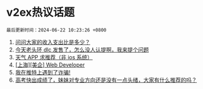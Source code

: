 # v2ex热议话题

`最后更新时间：2024-06-22 10:23:26 +0800`

1. [问问大家的收入支出比是多少？](https://www.v2ex.com/t/1051421)
1. [今天老头环 dlc 发售了，怎么没人认提啊，我来提个问题](https://www.v2ex.com/t/1051409)
1. [天气 APP 求推荐（非 ios 系统）](https://www.v2ex.com/t/1051399)
1. [[上海][美企] Web Developer](https://www.v2ex.com/t/1051459)
1. [我在推特上遇到了诈骗!](https://www.v2ex.com/t/1051542)
1. [高考快出成绩了，妹妹对专业方向还是没有一点头绪，大家有什么推荐的吗？](https://www.v2ex.com/t/1051450)

